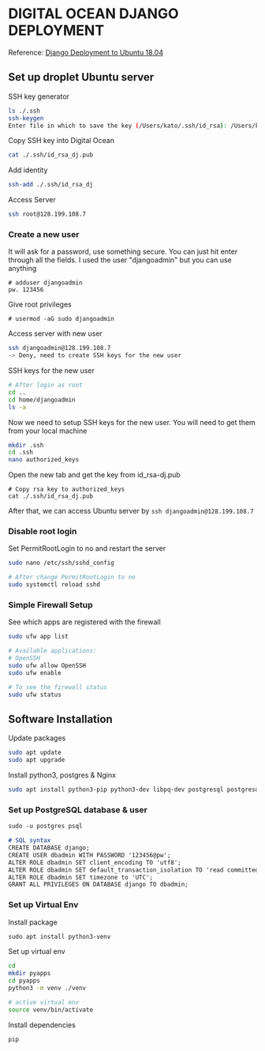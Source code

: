 # DIGITAL OCEAN DJANGO DEPLOYMENT

Reference: [Django Deployment to Ubuntu 18.04](https://gist.github.com/bradtraversy/cfa565b879ff1458dba08f423cb01d71)

## Set up droplet Ubuntu server

SSH key generator
```bash
ls ./.ssh
ssh-keygen
Enter file in which to save the key (/Users/kato/.ssh/id_rsa): /Users/kato/.ssh/id_rsa_dj
```

Copy SSH key into Digital Ocean
```bash
cat ./.ssh/id_rsa_dj.pub
```

Add identity
```bash
ssh-add ./.ssh/id_rsa_dj
```

Access Server
```bash
ssh root@128.199.108.7
```

### Create a new user
It will ask for a password, use something secure. You can just hit enter through all the fields. I used the user "djangoadmin" but you can use anything

```
# adduser djangoadmin
pw. 123456
```

Give root privileges
```
# usermod -aG sudo djangoadmin
```

Access server with new user
```bash
ssh djangoadmin@128.199.108.7
-> Deny, need to create SSH keys for the new user
```

SSH keys for the new user
```bash
# After login as root
cd ..
cd home/djangoadmin
ls -a
```
Now we need to setup SSH keys for the new user. You will need to get them from your local machine
```bash
mkdir .ssh
cd .ssh
nano authorized_keys
```

Open the new tab and get the key from id_rsa-dj.pub
```
# Copy rsa key to authorized_keys
cat ./.ssh/id_rsa_dj.pub
```
After that, we can access Ubuntu server by `ssh djangoadmin@128.199.108.7`

### Disable root login
Set PermitRootLogin to no and restart the server
```bash
sudo nano /etc/ssh/sshd_config

# After change PermitRootLogin to no
sudo systemctl reload sshd
```

### Simple Firewall Setup

See which apps are registered with the firewall
```bash
sudo ufw app list

# Available applications:
# OpenSSH
sudo ufw allow OpenSSH
sudo ufw enable

# To see the firewall status
sudo ufw status 
```
## Software Installation
Update packages
```bash
sudo apt update
sudo apt upgrade
```
Install python3, postgres & Nginx
```bash
sudo apt install python3-pip python3-dev libpq-dev postgresql postgresql-contrib nginx curl
```

### Set up PostgreSQL database & user

```markdown
sudo -u postgres psql

# SQL syntax
CREATE DATABASE django;
CREATE USER dbadmin WITH PASSWORD '123456@pw';
ALTER ROLE dbadmin SET client_encoding TO 'utf8';
ALTER ROLE dbadmin SET default_transaction_isolation TO 'read committed';
ALTER ROLE dbadmin SET timezone to 'UTC';
GRANT ALL PRIVILEGES ON DATABASE django TO dbadmin;
```
### Set up Virtual Env
Install package
```markdown
sudo apt install python3-venv
```

Set up virtual env
```bash
cd
mkdir pyapps
cd pyapps
python3 -m venv ./venv

# active virtual env
source venv/bin/activate
```

Install dependencies
```bash
pip 
```